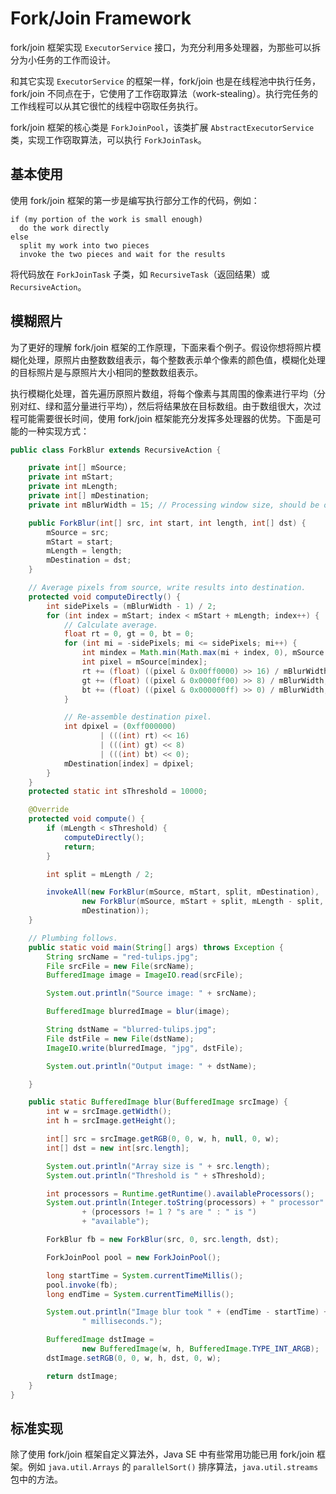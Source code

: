# Fork/Join Framework

fork/join 框架实现 `ExecutorService` 接口，为充分利用多处理器，为那些可以拆分为小任务的工作而设计。

和其它实现 `ExecutorService` 的框架一样，fork/join 也是在线程池中执行任务，fork/join 不同点在于，它使用了工作窃取算法（work-stealing）。执行完任务的工作线程可以从其它很忙的线程中窃取任务执行。

fork/join 框架的核心类是 `ForkJoinPool`，该类扩展 `AbstractExecutorService` 类，实现工作窃取算法，可以执行 `ForkJoinTask`。

## 基本使用

使用 fork/join 框架的第一步是编写执行部分工作的代码，例如：

```pseudo
if (my portion of the work is small enough)
  do the work directly
else
  split my work into two pieces
  invoke the two pieces and wait for the results
```

将代码放在 `ForkJoinTask` 子类，如 `RecursiveTask`（返回结果）或 `RecursiveAction`。

## 模糊照片

为了更好的理解 fork/join 框架的工作原理，下面来看个例子。假设你想将照片模糊化处理，原照片由整数数组表示，每个整数表示单个像素的颜色值，模糊化处理的目标照片是与原照片大小相同的整数数组表示。

执行模糊化处理，首先遍历原照片数组，将每个像素与其周围的像素进行平均（分别对红、绿和蓝分量进行平均），然后将结果放在目标数组。由于数组很大，次过程可能需要很长时间，使用 fork/join 框架能充分发挥多处理器的优势。下面是可能的一种实现方式：

```java
public class ForkBlur extends RecursiveAction {

    private int[] mSource;
    private int mStart;
    private int mLength;
    private int[] mDestination;
    private int mBlurWidth = 15; // Processing window size, should be odd.

    public ForkBlur(int[] src, int start, int length, int[] dst) {
        mSource = src;
        mStart = start;
        mLength = length;
        mDestination = dst;
    }

    // Average pixels from source, write results into destination.
    protected void computeDirectly() {
        int sidePixels = (mBlurWidth - 1) / 2;
        for (int index = mStart; index < mStart + mLength; index++) {
            // Calculate average.
            float rt = 0, gt = 0, bt = 0;
            for (int mi = -sidePixels; mi <= sidePixels; mi++) {
                int mindex = Math.min(Math.max(mi + index, 0), mSource.length - 1);
                int pixel = mSource[mindex];
                rt += (float) ((pixel & 0x00ff0000) >> 16) / mBlurWidth;
                gt += (float) ((pixel & 0x0000ff00) >> 8) / mBlurWidth;
                bt += (float) ((pixel & 0x000000ff) >> 0) / mBlurWidth;
            }

            // Re-assemble destination pixel.
            int dpixel = (0xff000000)
                    | (((int) rt) << 16)
                    | (((int) gt) << 8)
                    | (((int) bt) << 0);
            mDestination[index] = dpixel;
        }
    }
    protected static int sThreshold = 10000;

    @Override
    protected void compute() {
        if (mLength < sThreshold) {
            computeDirectly();
            return;
        }

        int split = mLength / 2;

        invokeAll(new ForkBlur(mSource, mStart, split, mDestination),
                new ForkBlur(mSource, mStart + split, mLength - split,
                mDestination));
    }

    // Plumbing follows.
    public static void main(String[] args) throws Exception {
        String srcName = "red-tulips.jpg";
        File srcFile = new File(srcName);
        BufferedImage image = ImageIO.read(srcFile);

        System.out.println("Source image: " + srcName);

        BufferedImage blurredImage = blur(image);

        String dstName = "blurred-tulips.jpg";
        File dstFile = new File(dstName);
        ImageIO.write(blurredImage, "jpg", dstFile);

        System.out.println("Output image: " + dstName);

    }

    public static BufferedImage blur(BufferedImage srcImage) {
        int w = srcImage.getWidth();
        int h = srcImage.getHeight();

        int[] src = srcImage.getRGB(0, 0, w, h, null, 0, w);
        int[] dst = new int[src.length];

        System.out.println("Array size is " + src.length);
        System.out.println("Threshold is " + sThreshold);

        int processors = Runtime.getRuntime().availableProcessors();
        System.out.println(Integer.toString(processors) + " processor"
                + (processors != 1 ? "s are " : " is ")
                + "available");

        ForkBlur fb = new ForkBlur(src, 0, src.length, dst);

        ForkJoinPool pool = new ForkJoinPool();

        long startTime = System.currentTimeMillis();
        pool.invoke(fb);
        long endTime = System.currentTimeMillis();

        System.out.println("Image blur took " + (endTime - startTime) +
                " milliseconds.");

        BufferedImage dstImage =
                new BufferedImage(w, h, BufferedImage.TYPE_INT_ARGB);
        dstImage.setRGB(0, 0, w, h, dst, 0, w);

        return dstImage;
    }
}
```

## 标准实现

除了使用 fork/join 框架自定义算法外，Java SE 中有些常用功能已用 fork/join 框架。例如 `java.util.Arrays` 的 `parallelSort()` 排序算法，`java.util.streams` 包中的方法。